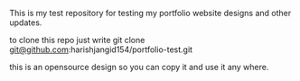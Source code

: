This is my test repository for testing my portfolio website designs and other updates.


to clone this repo just write 
git clone git@github.com:harishjangid154/portfolio-test.git

this is an opensource design so  you can copy it and use it any where.



